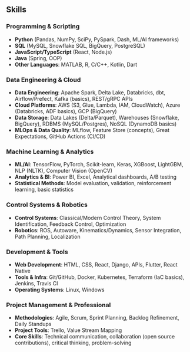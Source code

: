 ## Skills

### Programming & Scripting

* **Python** (Pandas, NumPy, SciPy, PySpark, Dash, ML/AI frameworks)
* **SQL** (MySQL, Snowflake SQL, BigQuery, PostgreSQL)
* **JavaScript/TypeScript** (React, Node.js)
* **Java** (Spring, OOP)
* **Other Languages**: MATLAB, R, C/C++, Kotlin, Dart

### Data Engineering & Cloud

* **Data Engineering**: Apache Spark, Delta Lake, Databricks, dbt, Airflow/Prefect, Kafka (basics), REST/gRPC APIs
* **Cloud Platforms**: AWS (S3, Glue, Lambda, IAM, CloudWatch), Azure (Databricks, ADF basics), GCP (BigQuery)
* **Data Storage**: Data Lakes (Delta/Parquet), Warehouses (Snowflake, BigQuery), RDBMS (MySQL/Postgres), NoSQL (DynamoDB basics)
* **MLOps & Data Quality**: MLflow, Feature Store (concepts), Great Expectations, GitHub Actions (CI/CD)

### Machine Learning & Analytics

* **ML/AI**: TensorFlow, PyTorch, Scikit-learn, Keras, XGBoost, LightGBM, NLP (NLTK), Computer Vision (OpenCV)
* **Analytics & BI**: Power BI, Excel, Analytical dashboards, A/B testing
* **Statistical Methods**: Model evaluation, validation, reinforcement learning, basic statistics

### Control Systems & Robotics

* **Control Systems**: Classical/Modern Control Theory, System Identification, Feedback Control, Optimization
* **Robotics**: ROS, Autoware, Kinematics/Dynamics, Sensor Integration, Path Planning, Localization

### Development & Tools

* **Web Development**: HTML, CSS, React, Django, APIs, Flutter, React Native
* **Tools & Infra**: Git/GitHub, Docker, Kubernetes, Terraform (IaC basics), Jenkins, Travis CI
* **Operating Systems**: Linux, Windows

### Project Management & Professional

* **Methodologies**: Agile, Scrum, Sprint Planning, Backlog Refinement, Daily Standups
* **Project Tools**: Trello, Value Stream Mapping
* **Core Skills**: Technical communication, collaboration (open source contributions), critical thinking, problem-solving

